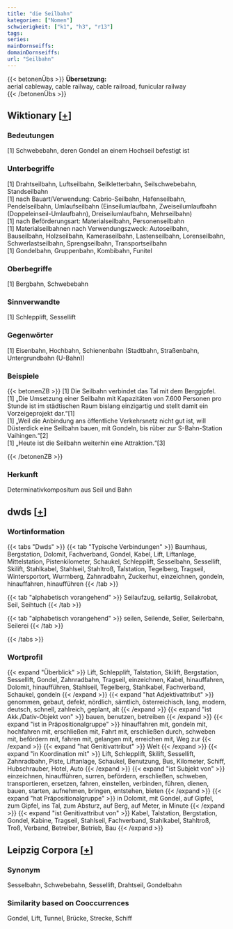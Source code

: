 ```yaml
---
title: "die Seilbahn"
kategorien: ["Nomen"]
schwierigkeit: ["k1", "h3", "r13"]
tags:
series:
mainDornseiffs:
domainDornseiffs:
url: "Seilbahn"
---
```


{{< betonenÜbs >}}
**Übersetzung:**  
aerial cableway, cable railway, cable railroad, funicular railway  
{{< /betonenÜbs >}}

## Wiktionary [[+](https://de.wiktionary.org/wiki/Seilbahn)]

### Bedeutungen
[1] Schwebebahn, deren Gondel an einem Hochseil befestigt ist  

### Unterbegriffe
[1] Drahtseilbahn, Luftseilbahn, Seilkletterbahn, Seilschwebebahn, Standseilbahn  
[1] nach Bauart/Verwendung: Cabrio-Seilbahn, Hafenseilbahn, Pendelseilbahn, Umlaufseilbahn (Einseilumlaufbahn, Zweiseilumlaufbahn (Doppeleinseil-Umlaufbahn), Dreiseilumlaufbahn, Mehrseilbahn)  
[1] nach Beförderungsart: Materialseilbahn, Personenseilbahn  
[1] Materialseilbahnen nach Verwendungszweck: Autoseilbahn, Bauseilbahn, Holzseilbahn, Kameraseilbahn, Lastenseilbahn, Lorenseilbahn, Schwerlastseilbahn, Sprengseilbahn, Transportseilbahn  
[1] Gondelbahn, Gruppenbahn, Kombibahn, Funitel  

### Oberbegriffe
[1] Bergbahn, Schwebebahn  

### Sinnverwandte
[1] Schlepplift, Sessellift  

### Gegenwörter
[1] Eisenbahn, Hochbahn, Schienenbahn (Stadtbahn, Straßenbahn, Untergrundbahn (U-Bahn))  

### Beispiele
{{< betonenZB >}}
[1] Die Seilbahn verbindet das Tal mit dem Berggipfel.  
[1] „Die Umsetzung einer Seilbahn mit Kapazitäten von 7.600 Personen pro Stunde ist im städtischen Raum bislang einzigartig und stellt damit ein Vorzeigeprojekt dar.“[1]  
[1] „Weil die Anbindung ans öffentliche Verkehrsnetz nicht gut ist, will Düsterdick eine Seilbahn bauen, mit Gondeln, bis rüber zur S-Bahn-Station Vaihingen.“[2]  
[1] „Heute ist die Seilbahn weiterhin eine Attraktion.“[3]  

{{< /betonenZB >}}
### Herkunft
Determinativkompositum aus Seil und Bahn  



## dwds [[+](https://www.dwds.de/wb/Seilbahn)]

### Wortinformation
{{< tabs "Dwds" >}}
{{< tab "Typische Verbindungen" >}}
Baumhaus, Bergstation, Dolomit, Fachverband, Gondel, Kabel, Lift, Liftanlage, Mittelstation, Pistenkilometer, Schaukel, Schlepplift, Sesselbahn, Sessellift, Skilift, Stahlkabel, Stahlseil, Stahltroß, Talstation, Tegelberg, Tragseil, Wintersportort, Wurmberg, Zahnradbahn, Zuckerhut, einzeichnen, gondeln, hinauffahren, hinaufführen
{{< /tab >}}

{{< tab "alphabetisch vorangehend" >}}
Seilaufzug, seilartig, Seilakrobat, Seil, Seihtuch
{{< /tab >}}

{{< tab "alphabetisch vorangehend" >}}
seilen, Seilende, Seiler, Seilerbahn, Seilerei
{{< /tab >}}

{{< /tabs >}}

### Wortprofil
{{< expand "Überblick" >}} Lift, Schlepplift, Talstation, Skilift, Bergstation, Sessellift, Gondel, Zahnradbahn, Tragseil, einzeichnen, Kabel, hinauffahren, Dolomit, hinaufführen, Stahlseil, Tegelberg, Stahlkabel, Fachverband, Schaukel, gondeln {{< /expand >}}
{{< expand "hat Adjektivattribut" >}} genommen, gebaut, defekt, nördlich, sämtlich, österreichisch, lang, modern, deutsch, schnell, zahlreich, geplant, alt {{< /expand >}}
{{< expand "ist Akk./Dativ-Objekt von" >}} bauen, benutzen, betreiben {{< /expand >}}
{{< expand "ist in Präpositionalgruppe" >}} hinauffahren mit, gondeln mit, hochfahren mit, erschließen mit, Fahrt mit, erschließen durch, schweben mit, befördern mit, fahren mit, gelangen mit, erreichen mit, Weg zur {{< /expand >}}
{{< expand "hat Genitivattribut" >}} Welt {{< /expand >}}
{{< expand "in Koordination mit" >}} Lift, Schlepplift, Skilift, Sessellift, Zahnradbahn, Piste, Liftanlage, Schaukel, Benutzung, Bus, Kilometer, Schiff, Hubschrauber, Hotel, Auto {{< /expand >}}
{{< expand "ist Subjekt von" >}} einzeichnen, hinaufführen, surren, befördern, erschließen, schweben, transportieren, ersetzen, fahren, einstellen, verbinden, führen, dienen, bauen, starten, aufnehmen, bringen, entstehen, bieten {{< /expand >}}
{{< expand "hat Präpositionalgruppe" >}} in Dolomit, mit Gondel, auf Gipfel, zum Gipfel, ins Tal, zum Absturz, auf Berg, auf Meter, in Minute {{< /expand >}}
{{< expand "ist Genitivattribut von" >}} Kabel, Talstation, Bergstation, Gondel, Kabine, Tragseil, Stahlseil, Fachverband, Stahlkabel, Stahltroß, Troß, Verband, Betreiber, Betrieb, Bau {{< /expand >}}

## Leipzig Corpora [[+](https://corpora.uni-leipzig.de/en/res?word=Seilbahn&corpusId=deu_newscrawl-public_2018)]


### Synonym
Sesselbahn, Schwebebahn, Sessellift, Drahtseil, Gondelbahn


### Similarity based on Cooccurrences
Gondel, Lift, Tunnel, Brücke, Strecke, Schiff

